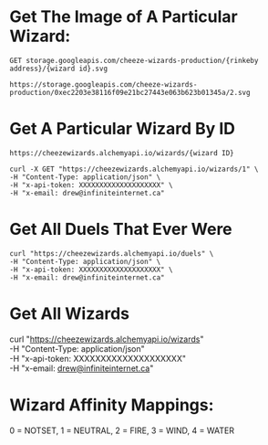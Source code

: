 # Get The Image of A Particular Wizard:

`GET storage.googleapis.com/cheeze-wizards-production/{rinkeby address}/{wizard id}.svg`

```
https://storage.googleapis.com/cheeze-wizards-production/0xec2203e38116f09e21bc27443e063b623b01345a/2.svg
```

# Get A Particular Wizard By ID
`https://cheezewizards.alchemyapi.io/wizards/{wizard ID}`

```
curl -X GET "https://cheezewizards.alchemyapi.io/wizards/1" \
-H "Content-Type: application/json" \
-H "x-api-token: XXXXXXXXXXXXXXXXXXXX" \
-H "x-email: drew@infiniteinternet.ca"
```

# Get All Duels That Ever Were
```
curl "https://cheezewizards.alchemyapi.io/duels" \
-H "Content-Type: application/json" \
-H "x-api-token: XXXXXXXXXXXXXXXXXXXX" \
-H "x-email: drew@infiniteinternet.ca"
```
# Get All Wizards
curl "https://cheezewizards.alchemyapi.io/wizards" \
-H "Content-Type: application/json" \
-H "x-api-token: XXXXXXXXXXXXXXXXXXXX" \
-H "x-email: drew@infiniteinternet.ca"

# Wizard Affinity Mappings: 
0 = NOTSET, 1 = NEUTRAL, 2 = FIRE, 3 = WIND, 4 = WATER